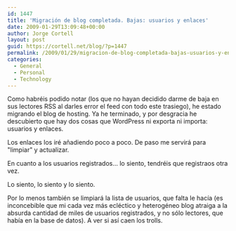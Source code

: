 ```yaml
---
id: 1447
title: 'Migración de blog completada. Bajas: usuarios y enlaces'
date: 2009-01-29T13:09:48+00:00
author: Jorge Cortell
layout: post
guid: https://cortell.net/blog/?p=1447
permalink: /2009/01/29/migracion-de-blog-completada-bajas-usuarios-y-enlaces/
categories:
  - General
  - Personal
  - Technology
---
```

Como habréis podido notar (los que no hayan decidido darme de baja en sus lectores RSS al darles error el feed con todo este trasiego), he estado migrando el blog de hosting. Ya he terminado, y por desgracia he descubierto que hay dos cosas que WordPress ni exporta ni importa: usuarios y enlaces.

Los enlaces los iré añadiendo poco a poco. De paso me servirá para "limpiar" y actualizar.

En cuanto a los usuarios registrados... lo siento, tendréis que registraos otra vez.

Lo siento, lo siento y lo siento.

Por lo menos también se limpiará la lista de usuarios, que falta le hacía (es inconcebible que mi cada vez más ecléctico y heterogéneo blog atraiga a la absurda cantidad de miles de usuarios registrados, y no sólo lectores, que había en la base de datos). A ver si así caen los trolls.